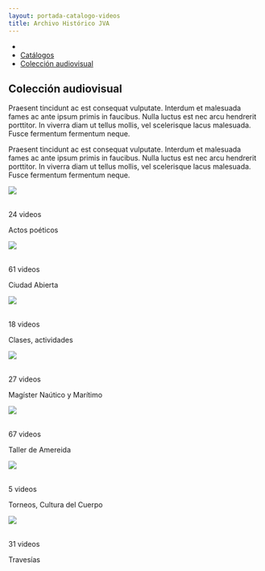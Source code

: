 ```yaml
---
layout: portada-catalogo-videos
title: Archivo Histórico JVA
---
```

<div class='sombra fondo-blanco'>
  <div class='contenedor-sin-relleno'>
    <div class='fila'>
      <div class="col-lg-12 oculto-xs">
        <ul id="breadcrumb">
          <li><a href="#"><i class="icn icn-hogar icn-md"></i></a></li>
          <li><a href="#"> Catálogos </a></li>
          <li><a href="#"> Colección audiovisual </a></li>
        </ul>
      </div>
    </div>
  </div>
</div>
<div class='fondo-blanco'>
  <div class='wrap'>          
    <div class='fila'>
      <div class='col-lg-6 col-md-8 col-sm-12 col-xs-12'>
        <h2 class='rojo-claro'>Colección audiovisual</h2>
        <p class='xs fina'>Praesent tincidunt ac est consequat vulputate. Interdum et malesuada fames ac ante ipsum primis in faucibus. Nulla luctus est nec arcu hendrerit porttitor. In viverra diam ut tellus mollis, vel scelerisque lacus malesuada. Fusce fermentum fermentum neque.</p>
        <p class='xs fina'>Praesent tincidunt ac est consequat vulputate. Interdum et malesuada fames ac ante ipsum primis in faucibus. Nulla luctus est nec arcu hendrerit porttitor. In viverra diam ut tellus mollis, vel scelerisque lacus malesuada. Fusce fermentum fermentum neque.</p>
      </div>
    </div>
    <div class='fila'>
      <div class='col-lg-3 col-md-3 col-sm-6 col-xs-12'> 
        <div class='prev-imagen lg'>
          <a><img class='ancho-maximo'src="{{ site.baseurl }}/img/img-archivo/actos-cat.jpg"><div class="text-content"><p class='blanco'><i class="icn icn-youtube icn-lg blanco"></i></br> 24 videos</p></div></a> 
          <div class="franja-categoria fondo-rojo-claro">
            <p>Actos poéticos</p>
          </div>
        </div>
      </div>
      <div class='col-lg-3 col-md-3 col-sm-6 col-xs-12'>
        <div class='prev-imagen lg'>
          <a><img class='ancho-maximo' src="{{ site.baseurl }}/img/img-archivo/ciudadabierta-cat.jpg"><div class="text-content"><p class='blanco'><i class="icn icn-youtube icn-lg blanco"></i></br>61 videos</p></div></a>
          <div class="franja-categoria fondo-rojo-claro">
            <p>Ciudad Abierta</p>
          </div>
        </div>
      </div> 
      <div class='col-lg-3 col-md-3 col-sm-6 col-xs-12'>
        <div class='prev-imagen lg'>
          <a><img class='ancho-maximo'src="{{ site.baseurl }}/img/img-archivo/clase-cat.jpg"><div class="text-content"><p class='blanco'><i class="icn icn-youtube icn-lg blanco"></i></br>18 videos</p></div></a>
          <div class="franja-categoria fondo-rojo-claro">
            <p>Clases, actividades</p>
          </div>
        </div>
      </div>
      <div class='col-lg-3 col-md-3 col-sm-6 col-xs-12'>
        <div class='prev-imagen lg'>
          <a><img class='ancho-maximo'src="{{ site.baseurl }}/img/img-archivo/magister-cat.jpg"><div class="text-content"><p class='blanco'><i class="icn icn-youtube icn-lg blanco"></i></br>27 videos</p></div></a>
          <div class="franja-categoria fondo-rojo-claro">
            <p>Magíster Naútico y Marítimo</p>
          </div>
        </div>
      </div>
    </div>
    <div class='fila'>
      <div class='col-lg-3 col-md-3 col-sm-6 col-xs-12'>
        <div class='prev-imagen lg'>
          <a><img class='ancho-maximo'src="{{ site.baseurl }}/img/img-archivo/amereida-cat.jpg"><div class="text-content"><p class='blanco'><i class="icn icn-youtube icn-lg blanco"></i></br>67 videos</p></div></a>
          <div class="franja-categoria fondo-rojo-claro">
            <p>Taller de Amereida</p>
          </div>
        </div>
      </div>
      <div class='col-lg-3 col-md-3 col-sm-6 col-xs-12'>
        <div class='prev-imagen lg'>
          <a><img class='ancho-maximo'src="{{ site.baseurl }}/img/img-archivo/torneos-cat.jpg"><div class="text-content"><p class='blanco'><i class="icn icn-youtube icn-lg blanco"></i></br>5 videos</p></div></a>
          <div class="franja-categoria fondo-rojo-claro">
            <p>Torneos, Cultura del Cuerpo</p>
          </div>
        </div>
      </div>
      <div class='col-lg-3 col-md-3 col-sm-6 col-xs-12'>
        <div class='prev-imagen lg'>
          <a><img class='ancho-maximo'src="{{ site.baseurl }}/img/img-archivo/travesia-cat.jpg"><div class="text-content"><p class='blanco'><i class="icn icn-youtube icn-lg blanco"></i></br>31 videos</p></div></a>
          <div class="franja-categoria fondo-rojo-claro">
            <p>Travesías</p>
          </div>
        </div>
      </div>
    </div> <!-- fin fila -->
  </div><!-- fin wrap -->
</div> <!-- fin fila --> 